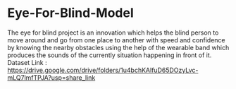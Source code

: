 # Eye-For-Blind-Model
The eye for blind project is an innovation which helps the blind person to move around and go from one place to another with speed and confidence by knowing the nearby obstacles using the help of the wearable band which produces the sounds of the currently situation happening in front of it.
Dataset Link : https://drive.google.com/drive/folders/1u4bchKAlfuD65DOzyLvc-mLQ7lmfTPJA?usp=share_link
